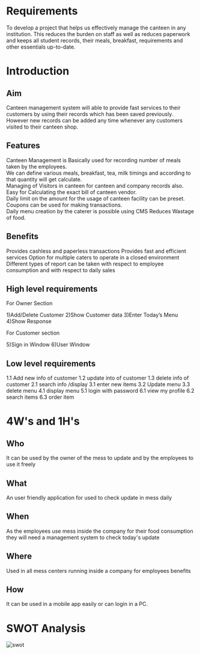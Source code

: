 # Requirements

To develop a project that  helps us effectively manage the canteen in any institution. This reduces the burden on staff as well as reduces paperwork and keeps all student records, their meals, breakfast, requirements and other essentials up-to-date.


# Introduction

## Aim

Canteen management system will able to provide fast services to their customers by using their records which has been saved previously. However new records can be added any time whenever any customers visited to their canteen shop.

## Features
Canteen Management is Basically used for recording number of meals taken by the employees.  
 We can define various meals, breakfast, tea, milk timings and according to that quantity will get calculate.  
 Managing of Visitors in canteen for canteen and company records also.  
 Easy for Calculating the exact bill of canteen vendor.  
 Daily limit on the amount for the usage of canteen facility can be preset.  
 Coupons can be used for making transactions.  
 Daily menu creation by the caterer is possible using CMS
 Reduces Wastage of food.

  

## Benefits
Provides cashless and paperless transactions
Provides fast and efficient services
Option for multiple caters to operate in a closed environment
Different types of report can be taken with respect to employee consumption and with respect to daily sales 


## High level requirements

For Owner Section

1)Add/Delete Customer
2)Show Customer data
3)Enter Today’s Menu
4)Show Response
 
For Customer section

 5)Sign in Window
 6)User Window

## Low level requirements

1.1 Add new info of customer
1.2 update into of customer
1.3 delete info of customer
2.1 search info /display
3.1 enter new items
3.2 Update menu
3.3 delete menu
4.1 display menu
5.1 login with password
6.1 view my profile
6.2 search items
6.3 order item
 


# 4W's and 1H's



## Who
It can be used by the owner of the mess to update and by the employees to use it freely



## What
An user friendly application for used to check update in mess daily



## When

As the  employees use mess  inside the company  for their food consumption they will need a management system to check today's update


## Where
Used in all mess centers running inside a company for employees benefits

## How
It can be used in a mobile app easily or can login in a PC. 


# SWOT Analysis
![swot](https://user-images.githubusercontent.com/94235122/143034352-c9972df2-9a22-4c68-8b66-465b2e71d578.png)
